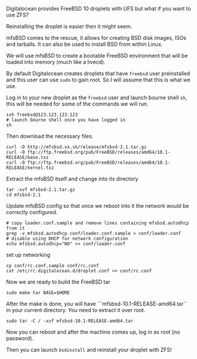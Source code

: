 Digitalocean provides FreeBSD 10 droplets with UFS but what if you want to use ZFS?

Reinstalling the droplet is easier then it might seem.

mfsBSD comes to the rescue, it allows for creating BSD disk images, ISOs and tarballs.
It can also be used to install BSD from within Linux.

We will use mfsBSD to create a bootable FreeBSD environment that will be loaded into memory (much like a livecd).

By default Digitalocean creates droplets that have ```freebsd``` user preinstalled and this user can use ```sudo``` to gain root.
So I will assume that this is what we use.

Log in to your new droplet as the ```freebsd``` user and launch bourne shell ```sh```, this will be needed for some of the commands we will run.

```
ssh freebsd@123.123.123.123
# launch bourne shell once you have logged in
sh
```

Then download the necessary files.
```
curl -O http://mfsbsd.vx.sk/release/mfsbsd-2.1.tar.gz
curl -O ftp://ftp.freebsd.org/pub/FreeBSD/releases/amd64/10.1-RELEASE/base.txz
curl -O ftp://ftp.freebsd.org/pub/FreeBSD/releases/amd64/10.1-RELEASE/kernel.txz
```

Extract the mfsBSD itself and change into its directory
```
tar -xvf mfsbsd-2.1.tar.gz
cd mfsbsd-2.1
```
Update mfsBSD config so that once we reboot into it the network would be correctly configured.

```
# copy loader.conf.sample and remove lines containing mfsbsd.autodhcp from it
grep -v mfsbsd.autodhcp conf/loader.conf.sample > conf/loader.conf
# disable using DHCP for network configuration
echo mfsbsd.autodhcp="NO" >> conf/loader.conf
```
set up networking
```
cp conf/rc.conf.sample conf/rc.conf
cat /etc/rc.digitalocean.d/droplet.conf >> conf/rc.conf
```

Now we are ready to build the FreeBSD tar
```
sudo make tar BASE=$HOME
```
After the make is done, you will have ```mfsbsd-10.1-RELEASE-amd64.tar`` in your current directory.
You need to extract it over root.

```
sudo tar -C / -xvf mfsbsd-10.1-RELEASE-amd64.tar
```

Now you can reboot and after the machine comes up, log in as root (no password).

Then you can launch ```bsdinstall``` and reinstall your droplet with ZFS!


